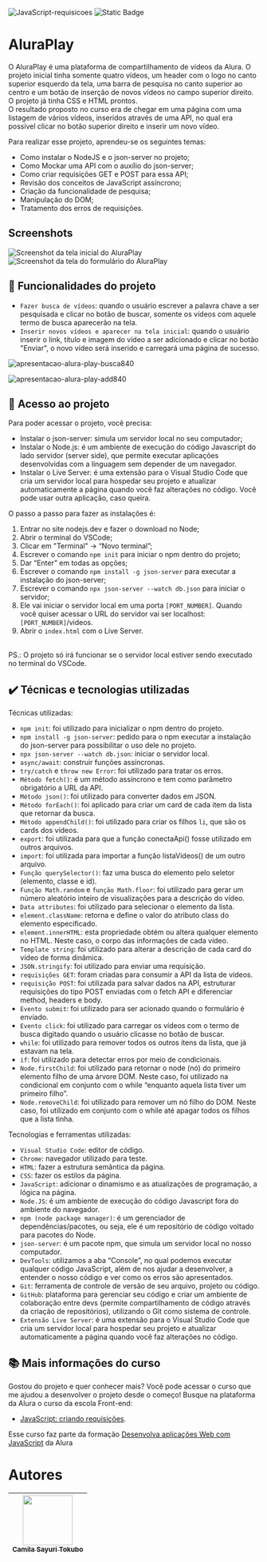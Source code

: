 ![JavaScript-requisicoes](https://github.com/CamilaSah/aluraplay-requisicoes/assets/128820692/df9c3e39-ab58-44f7-a6f2-6d786eea2bf0)
![Static Badge](https://img.shields.io/badge/Status-Conclu%C3%ADdo-%2391DCFF)

<h1>AluraPlay</h1>
O AluraPlay é uma plataforma de compartilhamento de vídeos da Alura. O projeto inicial tinha somente quatro vídeos, um header com o logo no canto superior esquerdo da tela, uma barra de pesquisa no canto superior ao centro e um botão de inserção de novos vídeos no campo superior direito. O projeto já tinha CSS e HTML prontos.
<br>
O resultado proposto no curso era de chegar em uma página com uma listagem de vários vídeos, inseridos através de uma API, no qual era possível clicar no botão superior direito e inserir um novo vídeo.

Para realizar esse projeto, aprendeu-se os seguintes temas:
* Como instalar o NodeJS e o json-server no projeto;
* Como Mockar uma API com o auxílio do json-server;
* Como criar requisições GET e POST para essa API;
* Revisão dos conceitos de JavaScript assíncrono;
* Criação da funcionalidade de pesquisa;
* Manipulação do DOM;
* Tratamento dos erros de requisições.

## Screenshots
![Screenshot da tela inicial do AluraPlay](https://imgur.com/aymxEsh.png)
![Screenshot da tela do formulário do AluraPlay](https://imgur.com/ShNADf2.png)

## :hammer: Funcionalidades do projeto
- `Fazer busca de vídeos`: quando o usuário escrever a palavra chave a ser pesquisada e clicar no botão de buscar, somente os vídeos com aquele termo de busca aparecerão na tela.
- `Inserir novos vídeos e aparecer na tela inicial`: quando o usuário inserir o link, título e imagem do vídeo a ser adicionado e clicar no botão "Enviar", o novo vídeo será inserido e carregará uma página de sucesso.

![apresentacao-alura-play-busca840](https://github.com/CamilaSah/aluraplay-requisicoes/assets/128820692/2f59e72b-925e-4f19-85c1-638eee188474)

![apresentacao-alura-play-add840](https://github.com/CamilaSah/aluraplay-requisicoes/assets/128820692/72f5ae8a-b99e-429f-8c1d-d978eb338fba)


## 📁 Acesso ao projeto
Para poder acessar o projeto, você precisa:
* Instalar o json-server: simula um servidor local no seu computador;
* Instalar o Node.js: é um ambiente de execução do código Javascript do lado servidor (server side), que permite executar aplicações desenvolvidas com a linguagem sem depender de um navegador.
* Instalar o Live Server: é uma extensão para o Visual Studio Code que cria um servidor local para hospedar seu projeto e atualizar automaticamente a página quando você faz alterações no código. Você pode usar outra aplicação, caso queira.

O passo a passo para fazer as instalações é:
1. Entrar no site nodejs.dev e fazer o download no Node;
2. Abrir o terminal do VSCode;
3. Clicar em "Terminal" -> “Novo terminal”;
4. Escrever o comando `npm init` para iniciar o npm dentro do projeto;
5. Dar “Enter” em todas as opções;
6. Escrever o comando `npm install -g json-server` para executar a instalação do json-server;
7. Escrever o comando `npx json-server --watch db.json` para iniciar o servidor;
8. Ele vai iniciar o servidor local em uma porta `[PORT_NUMBER]`. Quando você quiser acessar o URL do servidor vai ser localhost:`[PORT_NUMBER]`/videos.
9. Abrir o `index.html` com o Live Server.
<br>
PS.: O projeto só irá funcionar se o servidor local estiver sendo executado no terminal do VSCode.

## ✔️ Técnicas e tecnologias utilizadas
Técnicas utilizadas:
- ``npm init``: foi utilizado para inicializar o npm dentro do projeto.
- ``npm install -g json-server``: pedido para o npm executar a instalação do json-server para possibilitar o uso dele no projeto.
- ``npx json-server --watch db.json``: iniciar o servidor local.
- ``async/await``: construir funções assíncronas.
- ``try/catch`` e ``throw new Error``: foi utilizado para tratar os erros.
- ``Método fetch()``: é um método assíncrono e tem como parâmetro obrigatório a URL da API.
- ``Método json()``: foi utilizado para converter dados em JSON.
- ``Método forEach()``: foi aplicado para criar um card de cada item da lista que retornar da busca.
- ``Método appendChild()``: foi utilizado para criar os filhos ``li``, que são os cards dos vídeos.
- ``export``: foi utilizada para que a função conectaApi() fosse utilizado em outros arquivos.
- ``import``: foi utilizada para importar a função listaVideos() de um outro arquivo.
- ``Função querySelector()``: faz uma busca do elemento pelo seletor (elemento, classe e id).
- ``Função Math.random`` e ``função Math.floor``: foi utilizado para gerar um número aleatório inteiro de visualizações para a descrição do vídeo.
- ``Data attributes``: foi utilizado para selecionar o elemento da lista.
- ``element.className``: retorna e define o valor do atributo class do elemento especificado.
- ``element.innerHTML``: esta propriedade obtém ou altera qualquer elemento no HTML. Neste caso, o corpo das informações de cada vídeo. 
- ``Template string``: foi utilizado para alterar a descrição de cada card do vídeo de forma dinâmica.
- ``JSON.stringify``: foi utilizado para enviar uma requisição.
- ``requisições GET``: foram criadas para consumir a API da lista de vídeos.
- ``requisição POST``: foi utilizada para salvar dados na API, estruturar requisições do tipo POST enviadas com o fetch API e diferenciar method, headers e body.
- ``Evento submit``: foi utilizado para ser acionado quando o formulário é enviado.
- ``Evento click``: foi utilizado para carregar os vídeos com o termo de busca digitado quando o usuário clicasse no botão de buscar.
- ``while``: foi utilizado para remover todos os outros itens da lista, que já estavam na tela. 
- ``if``: foi utilizado para detectar erros por meio de condicionais.
- ``Node.firstChild``: foi utilizado para retornar o node (nó) do primeiro elemento filho de uma árvore DOM. Neste caso, foi utilizado na condicional em conjunto com o while “enquanto aquela lista tiver um primeiro filho”.
- ``Node.removeChild``: foi utilizado para remover um nó filho do DOM. Neste caso, foi utilizado em conjunto com o while até apagar todos os filhos que a lista tinha.

Tecnologias e ferramentas utilizadas:
- ``Visual Studio Code``: editor de código.
- ``Chrome``: navegador utilizado para teste.
- ``HTML``: fazer a estrutura semântica da página.
- ``CSS``: fazer os estilos da página.
- ``JavaScript``: adicionar o dinamismo e as atualizações de programação, a lógica na página.
- ``Node.JS``: é um ambiente de execução do código Javascript fora do ambiente do navegador.
- ``npm (node package manager)``: é um gerenciador de dependências/pacotes, ou seja, ele é um repositório de código voltado para pacotes do Node.
- ``json-server``: é um pacote npm, que simula um servidor local no nosso computador.
- ``DevTools``: utilizamos a aba “Console”, no qual podemos executar qualquer código JavaScript, além de nos ajudar a desenvolver, a entender o nosso código e ver como os erros são apresentados.
- ``Git``: ferramenta de controle de versão de seu arquivo, projeto ou código. 
- ``GitHub``: plataforma para gerenciar seu código e criar um ambiente de colaboração entre devs (permite compartilhamento de código através da criação de repositórios), utilizando o Git como sistema de controle.
- ``Extensão Live Server``: é uma extensão para o Visual Studio Code que cria um servidor local para hospedar seu projeto e atualizar automaticamente a página quando você faz alterações no código. 

## 📚 Mais informações do curso
Gostou do projeto e quer conhecer mais? Você pode acessar o curso que me ajudou a desenvolver o projeto desde o começo! 
Busque na plataforma da Alura o curso da escola Front-end:
- [JavaScript: criando requisições](https://cursos.alura.com.br/course/javascript-criando-requisicoes).

Esse curso faz parte da formação [Desenvolva aplicações Web com JavaScript](https://cursos.alura.com.br/formacao-javascript-front-end) da Alura
<br>
# Autores

| <img src="https://github.com/CamilaSah/site-pessoal/assets/128820692/bed790ab-3722-4503-8fed-c786e774661b" width="100"><br>[<sub>Camila Sayuri Tokubo</sub>](https://www.linkedin.com/in/camila-tokubo/)|
| :---: |

